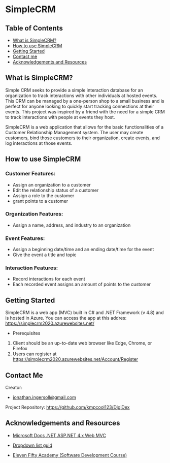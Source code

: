 # SimpleCRM


## Table of Contents
* [What is SimpleCRM?](#What-is-SimpleCRM)
* [How to use SimpleCRM](#How-to-use-SimpleCRM)
* [Getting Started](#Getting-Started)
* [Contact me](#Contact-Us)
* [Acknowledgements and Resources](#Acknowledgements-and-Resources)


## What is SimpleCRM?
Simple CRM seeks to provide a simple interaction database for an organization to track interactions with other individuals at hosted events. This CRM can be managed by a one-person shop to a small business and is perfect for anyone looking to quickly start tracking connections at their events. This project was inspired by a friend with the need for a simple CRM to track interactions with people at events they host.

SimpleCRM is a web application that allows for the basic functionalities of a Customer Relationship Management system. The user may create customers, bind those customers to their organization, create events, and log interactions at those events.

## How to use SimpleCRM

### Customer Features:
  * Assign an organization to a customer
  * Edit the relationship status of a customer
  * Assign a role to the customer
  * grant points to a customer

### Organization Features:
  * Assign a name, address, and industry to an organization

### Event Features:
  * Assign a beginning date/time and an ending date/time for the event
  * Give the event a title and topic

### Interaction Features:
  * Record interactions for each event
  * Each recorded event assigns an amount of points to the customer

## Getting Started

SimpleCRM is a web app (MVC) built in C# and .NET Framework (v 4.8) and is hosted in Azure. You can access the app at this addres: https://simplecrm2020.azurewebsites.net/
  * Prerequisites
   1. Client should be an up-to-date web browser like Edge, Chrome, or Firefox
   2. Users can register at https://simplecrm2020.azurewebsites.net/Account/Register

## Contact Me
Creator:

* jonathan.ingersoll@gmail.com

Project Repository: https://github.com/kmpcool123/DigiDex

## Acknowledgements and Resources

- [Microsoft Docs  .NET  ASP.NET 4.x  Web MVC](https://docs.microsoft.com/en-us/aspnet/mvc/overview/getting-started/introduction/getting-started)

- [Dropdown list guid](https://docs.microsoft.com/en-us/aspnet/mvc/overview/older-versions/working-with-the-dropdownlist-box-and-jquery/examining-how-aspnet-mvc-scaffolds-the-dropdownlist-helper)

- [Eleven Fifty Academy (Software Development Course)](https://elevenfifty.org/)
